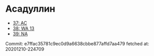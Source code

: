 # Асадуллин
- [37: AC](37.md)
- [38: WA 13](38.md)
- [39: NA](39.md)

Commit: e7ffac35781c9ec0d9a6638cbbe877affd7aa479
 fetched at: 20201210-224709
